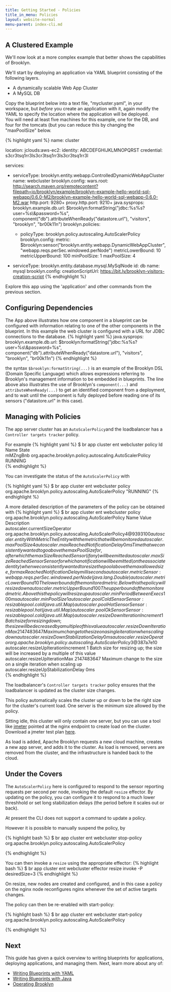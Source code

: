 ```yaml
---
title: Getting Started - Policies
title_in_menu: Policies
layout: website-normal
menu-parent: index-cli.md
---
```





## A Clustered Example

We'll now look at a more complex example that better shows the capabilities of Brooklyn. 

We'll start by deploying an application via YAML blueprint consisting of the following layers.

- A dynamically scalable Web App Cluster
- A MySQL DB


Copy the blueprint below into a text file, "mycluster.yaml", in your workspace, but *before* you create an application 
with it, again modify the YAML to specify the location where the application will be deployed.  
You will need at least five machines for this example, one for the DB, and four for the tomcats 
(but you can reduce this by changing the "maxPoolSize" below.

{% highlight yaml %}
name: cluster

location:
  jclouds:aws-ec2:
    identity: ABCDEFGHIJKLMNOPQRST
    credential: s3cr3tsq1rr3ls3cr3tsq1rr3ls3cr3tsq1rr3l


services:
- serviceType: brooklyn.entity.webapp.ControlledDynamicWebAppCluster
  name: webcluster
  brooklyn.config:
    wars.root: http://search.maven.org/remotecontent?filepath=io/brooklyn/example/brooklyn-example-hello-world-sql-webapp/0.6.0-M2/brooklyn-example-hello-world-sql-webapp-0.6.0-M2.war
    http.port: 9280+
    proxy.http.port: 9210+
    java.sysprops: 
      brooklyn.example.db.url: $brooklyn:formatString("jdbc:%s%s?user=%s\\&password=%s",
         component("db").attributeWhenReady("datastore.url"), "visitors", "brooklyn", "br00k11n")
  brooklyn.policies:
  - policyType: brooklyn.policy.autoscaling.AutoScalerPolicy
    brooklyn.config:
      metric: $brooklyn:sensor("brooklyn.entity.webapp.DynamicWebAppCluster", "webapp.reqs.perSec.windowed.perNode")
      metricLowerBound: 10
      metricUpperBound: 100
      minPoolSize: 1
      maxPoolSize: 4
      
- serviceType: brooklyn.entity.database.mysql.MySqlNode
  id: db
  name: mysql
  brooklyn.config:
    creationScriptUrl: https://bit.ly/brooklyn-visitors-creation-script
{% endhighlight %}

Explore this app using the 'application' and other commands from the previous section.

## Configuring Dependencies
The App above illustrates how one component in a blueprint can be configured with information relating to one of the other 
components in the blueprint.  In this example the web cluster is configured with a URL for JDBC connections to the database.
{% highlight yaml %}
java.sysprops: 
      brooklyn.example.db.url: $brooklyn:formatString("jdbc:%s%s?user=%s\\&password=%s",
         component("db").attributeWhenReady("datastore.url"), "visitors", "brooklyn", "br00k11n")
{% endhighlight %}

the syntax ```$brooklyn:formatString(...)``` is an example of the Brooklyn DSL (Domain Specific Language) which 
allows expressions referring to Brooklyn's management information to be embedded in blueprints.  The line above also illustrates the use of Brooklyn's ```component(...)``` and ```attributeWhenReady(...)``` to get an identified component from a deployment, and to wait until the component is fully deployed before reading one of its sensors ("datastore.url" in this case). 

## Managing with Policies


The app server cluster has an `AutoScalerPolicy`and the loadbalancer has a `Controller targets tracker` policy.

For example
{% highlight yaml %}
$ br app cluster ent webcluster policy
Id         Name                                                      State   
mMZngBnb   org.apache.brooklyn.policy.autoscaling.AutoScalerPolicy   RUNNING   
{% endhighlight %}

You can investigate the status of the `AutoScalerPolicy` with 

{% highlight yaml %}
$ br app cluster ent webcluster policy org.apache.brooklyn.policy.autoscaling.AutoScalerPolicy
"RUNNING"
{% endhighlight %}

A more detailed description of the parameters of the policy can be obtained with
{% highlight yaml %}
$ br app cluster ent webcluster policy org.apache.brooklyn.policy.autoscaling.AutoScalerPolicy
Name                                      Value                                                                Description   
autoscaler.currentSizeOperator            org.apache.brooklyn.policy.autoscaling.AutoScalerPolicy$4@9393100       
autoscaler.entityWithMetric                                                                                    The Entity with the metric that will be monitored   
autoscaler.maxPoolSize                    4                                                                       
autoscaler.maxReachedNotificationDelay    0ms                                                                  Time that we consistently wanted to go above the maxPoolSize for, after which the maxSizeReachedSensor (if any) will be emitted   
autoscaler.maxSizeReachedSensor                                                                                Sensor for which a notification will be emitted (on the associated entity) when we consistently wanted to resize the pool above the max allowed size, for maxReachedNotificationDelay milliseconds   
autoscaler.metric                         Sensor: webapp.reqs.perSec.windowed.perNode (java.lang.Double)          
autoscaler.metricLowerBound               10                                                                   The lower bound of the monitored metric. Below this the policy will resize down   
autoscaler.metricUpperBound               100                                                                  The upper bound of the monitored metric. Above this the policy will resize up   
autoscaler.minPeriodBetweenExecs          100ms                                                                   
autoscaler.minPoolSize                    1                                                                       
autoscaler.poolColdSensor                 Sensor: resizablepool.cold (java.util.Map)                              
autoscaler.poolHotSensor                  Sensor: resizablepool.hot (java.util.Map)                               
autoscaler.poolOkSensor                   Sensor: resizablepool.cold (java.util.Map)                              
autoscaler.resizeDownIterationIncrement   1                                                                    Batch size for resizing down; the size will be decreased by a multiple of this value   
autoscaler.resizeDownIterationMax         2147483647                                                           Maximum change to the size on a single iteration when scaling down   
autoscaler.resizeDownStabilizationDelay   0ms                                                                     
autoscaler.resizeOperator                 org.apache.brooklyn.policy.autoscaling.AutoScalerPolicy$3@387a7e10      
autoscaler.resizeUpIterationIncrement     1                                                                    Batch size for resizing up; the size will be increased by a multiple of this value   
autoscaler.resizeUpIterationMax           2147483647                                                           Maximum change to the size on a single iteration when scaling up   
autoscaler.resizeUpStabilizationDelay     0ms                                               
{% endhighlight %}


The loadbalancer's `Controller targets tracker` policy ensures that the loadbalancer is updated as the cluster size changes.

This policy automatically scales the cluster up or down to be the right size for the cluster's current load. One server 
is the minimum size allowed by the policy.

Sitting idle, this cluster will only contain one server, but you can use a tool like [jmeter](http://jmeter.apache.org/) 
pointed at the nginx endpoint to create load on the cluster. Download a jmeter test 
plan [here](https://github.com/apache/incubator-brooklyn/blob/master/examples/simple-web-cluster/resources/jmeter-test-plan.jmx).

As load is added, Apache Brooklyn requests a new cloud machine, creates a new app server, and adds it to the cluster. 
As load is removed, servers are removed from the cluster, and the infrastructure is handed back to the cloud.


## Under the Covers

The `AutoScalerPolicy` here is configured to respond to the sensor
reporting requests per second per node, invoking the default `resize` effector.
By updating on the policy, you can configure it to respond to a much lower threshhold
or set long stabilization delays (the period before it scales out or back).

At present the CLI does not support a command to update a policy.

However it is possible to manually suspend the policy, by 

{% highlight bash %}
$ br app cluster ent webcluster stop-policy org.apache.brooklyn.policy.autoscaling.AutoScalerPolicy

{% endhighlight %}

You can then invoke a `resize` using the appropriate effector:
{% highlight bash %}
$ br app cluster ent webcluster effector resize invoke -P desiredSize=3
{% endhighlight %}

On resize, new nodes are created and configured, 
and in this case a policy on the nginx node reconfigures nginx whenever the set of active
targets changes.

The policy can then be re-enabled with start-policy:

{% highlight bash %}
$ br app cluster ent webcluster start-policy org.apache.brooklyn.policy.autoscaling.AutoScalerPolicy

{% endhighlight %}


## Next

This guide has given a quick overview to writing blueprints for applications, deploying applications, and
managing them. Next, learn more about any of:

* [Writing Blueprints with YAML](../yaml/) 
* [Writing Blueprints with Java](../java/) 
* [Operating Brooklyn](../ops/) 